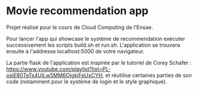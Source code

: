 # Movie recommendation app

Projet réalisé pour le cours de Cloud Computing de l'Ensae.

Pour lancer l'app qui showcase le système de recommendation exécuter successivement les scripts build.sh et run.sh. L'application se trouvera ensuite à l'addresse localhost:5000 de votre navigateur.

La partie flask de l'application est inspirée par le tutoriel de Corey Schafer : https://www.youtube.com/playlist?list=PL-osiE80TeTs4UjLw5MM6OjgkjFeUxCYH, et réutilise certaines parties de son code (notamment pour le système de login et le style graphique).
